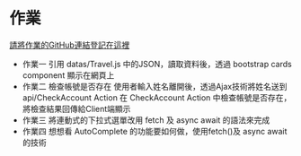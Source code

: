 # 作業

[請將作業的GitHub連結登記在這裡](https://docs.google.com/spreadsheets/d/1bzs8sZ2Kud_LU5OWipvjkFzwxmSU0qmG/edit#gid=1000851948)

- 作業一 引用 datas/Travel.js 中的JSON，讀取資料後，透過 bootstrap cards component 顯示在網頁上
- 作業二 檢查帳號是否存在
使用者輸入姓名離開後，透過Ajax技術將姓名送到api/CheckAccount Action
在 CheckAccount Action 中檢查帳號是否存在，將檢查結果回傳給Client端顯示
- 作業三 將連動式的下拉式選單改用 fetch 及 async await 的語法來完成
- 作業四 想想看 AutoComplete 的功能要如何做，使用fetch()及 async await 的技術
